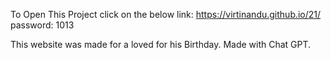 To Open This Project click on the below link:
https://virtinandu.github.io/21/
password: 1013

This website was made for a loved for his Birthday.
Made with Chat GPT.
